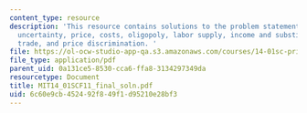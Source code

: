 ```yaml
---
content_type: resource
description: 'This resource contains solutions to the problem statements related to
  uncertainty, price, costs, oligopoly, labor supply, income and substitution effects,
  trade, and price discrimination. '
file: https://ol-ocw-studio-app-qa.s3.amazonaws.com/courses/14-01sc-principles-of-microeconomics-fall-2011/6c60e9cb452492f849f1d95210e28bf3_MIT14_01SCF11_final_soln.pdf
file_type: application/pdf
parent_uid: 0a131ce5-8530-cca6-ffa8-3134297349da
resourcetype: Document
title: MIT14_01SCF11_final_soln.pdf
uid: 6c60e9cb-4524-92f8-49f1-d95210e28bf3
---
```

